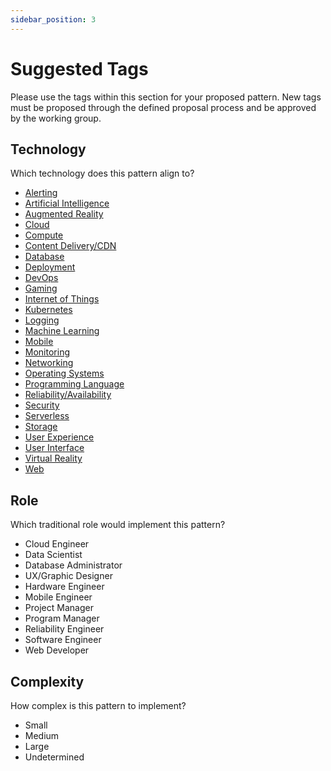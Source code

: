 ```yaml
---
sidebar_position: 3
---
```


# Suggested Tags

Please use the tags within this section for your proposed pattern. New tags must be proposed through the defined proposal process and be approved by the working group.

## Technology
Which technology does this pattern align to?  

* [Alerting](alerting.md)
* [Artificial Intelligence](artificial-intelligence.md)
* [Augmented Reality](augmented-reality.md)
* [Cloud](cloud.md)
* [Compute](compute.md)
* [Content Delivery/CDN](content-delivery.md)
* [Database](database.md)
* [Deployment](deployment.md)
* [DevOps](devops.md)
* [Gaming](gaming.md)
* [Internet of Things](internet-of-things.md)
* [Kubernetes](kubernetes.md)
* [Logging](logging.md)
* [Machine Learning](machine-learning.md)
* [Mobile](mobile.md)
* [Monitoring](monitoring.md)
* [Networking](networking.md)
* [Operating Systems](operating-systems.md)
* [Programming Language](programming-language.md)
* [Reliability/Availability](reliability.md)
* [Security](security.md)
* [Serverless](serverless.md)
* [Storage](storage.md)
* [User Experience](user-experience.md)
* [User Interface](user-interface.md)
* [Virtual Reality](virtual-reality.md)
* [Web](web.md)


## Role
Which traditional role would implement this pattern?  

* Cloud Engineer
* Data Scientist
* Database Administrator
* UX/Graphic Designer
* Hardware Engineer
* Mobile Engineer
* Project Manager
* Program Manager
* Reliability Engineer
* Software Engineer
* Web Developer



## Complexity
How complex is this pattern to implement?  

* Small
* Medium
* Large
* Undetermined

